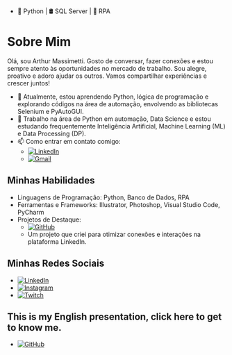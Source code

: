 - 🐍 Python | 🛢️ SQL Server | 🤖 RPA

# Sobre Mim

Olá, sou Arthur Massimetti. Gosto de conversar, fazer conexões e estou sempre atento às oportunidades no mercado de trabalho. Sou alegre, proativo e adoro ajudar os outros. Vamos compartilhar experiências e crescer juntos!

- 🌱 Atualmente, estou aprendendo Python, lógica de programação e explorando códigos na área de automação, envolvendo as bibliotecas Selenium e PyAutoGUI.
- 💼 Trabalho na área de Python em automação, Data Science e estou estudando frequentemente Inteligência Artificial, Machine Learning (ML) e Data Processing (DP).
- 📫 Como entrar em contato comigo:
  - [![LinkedIn](https://img.shields.io/badge/LinkedIn-0077B5?style=for-the-badge&logo=linkedin&logoColor=white)](https://www.linkedin.com/in/arthurmassimetti/)
  - [![Gmail](https://img.shields.io/badge/Gmail-D14836?style=for-the-badge&logo=gmail&logoColor=white)](mailto:arthursartori27@gmail.com)

## Minhas Habilidades

- Linguagens de Programação: Python, Banco de Dados, RPA
- Ferramentas e Frameworks: Illustrator, Photoshop, Visual Studio Code, PyCharm
- Projetos de Destaque:
  - [![GitHub](https://img.shields.io/badge/GitHub-100000?style=for-the-badge&logo=github&logoColor=white)](https://github.com/arthurmassimetti/BOTLINKEDIN)
  - Um projeto que criei para otimizar conexões e interações na plataforma LinkedIn.

## Minhas Redes Sociais

- [![LinkedIn](https://img.shields.io/badge/LinkedIn-0077B5?style=for-the-badge&logo=linkedin&logoColor=white)](https://www.linkedin.com/in/arthurmassimetti/)
- [![Instagram](https://img.shields.io/badge/Instagram-E4405F?style=for-the-badge&logo=instagram&logoColor=white)](https://www.instagram.com/arthurmassimetti/)
- [![Twitch](https://img.shields.io/badge/Twitch-9146FF?style=for-the-badge&logo=twitch&logoColor=white)](https://www.twitch.tv/arthurmassimetti)

## This is my English presentation, click here to get to know me.

- [![GitHub](https://img.shields.io/badge/GitHub-100000?style=for-the-badge&logo=github&logoColor=white)](https://bit.ly/455Cx55) 
